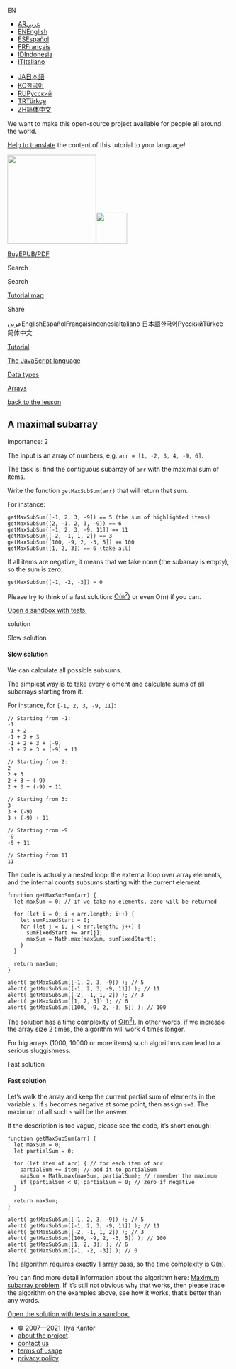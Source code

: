 EN

- <a href="https://ar.javascript.info/task/maximal-subarray" class="supported-langs__link"><span class="supported-langs__brief">AR</span><span class="supported-langs__title">عربي</span></a>
- <a href="https://javascript.info/task/maximal-subarray" class="supported-langs__link"><span class="supported-langs__brief">EN</span><span class="supported-langs__title">English</span></a>
- <a href="https://es.javascript.info/task/maximal-subarray" class="supported-langs__link"><span class="supported-langs__brief">ES</span><span class="supported-langs__title">Español</span></a>
- <a href="https://fr.javascript.info/task/maximal-subarray" class="supported-langs__link"><span class="supported-langs__brief">FR</span><span class="supported-langs__title">Français</span></a>
- <a href="https://id.javascript.info/task/maximal-subarray" class="supported-langs__link"><span class="supported-langs__brief">ID</span><span class="supported-langs__title">Indonesia</span></a>
- <a href="https://it.javascript.info/task/maximal-subarray" class="supported-langs__link"><span class="supported-langs__brief">IT</span><span class="supported-langs__title">Italiano</span></a>

<!-- -->

- <a href="https://ja.javascript.info/task/maximal-subarray" class="supported-langs__link"><span class="supported-langs__brief">JA</span><span class="supported-langs__title">日本語</span></a>
- <a href="https://ko.javascript.info/task/maximal-subarray" class="supported-langs__link"><span class="supported-langs__brief">KO</span><span class="supported-langs__title">한국어</span></a>
- <a href="https://learn.javascript.ru/task/maximal-subarray" class="supported-langs__link"><span class="supported-langs__brief">RU</span><span class="supported-langs__title">Русский</span></a>
- <a href="https://tr.javascript.info/task/maximal-subarray" class="supported-langs__link"><span class="supported-langs__brief">TR</span><span class="supported-langs__title">Türkçe</span></a>
- <a href="https://zh.javascript.info/task/maximal-subarray" class="supported-langs__link"><span class="supported-langs__brief">ZH</span><span class="supported-langs__title">简体中文</span></a>

We want to make this open-source project available for people all around the world.

[Help to translate](https://javascript.info/translate) the content of this tutorial to your language!

<a href="/" class="sitetoolbar__link sitetoolbar__link_logo"><img src="/img/sitetoolbar__logo_en.svg" class="sitetoolbar__logo sitetoolbar__logo_normal" role="presentation" width="200" /><img src="/img/sitetoolbar__logo_small_en.svg" class="sitetoolbar__logo sitetoolbar__logo_small" role="presentation" width="70" /></a>

<a href="/ebook" class="buy-book-button"><span class="buy-book-button__extra-text">Buy</span>EPUB/PDF</a>

Search

Search

<a href="/tutorial/map" class="map"><span class="map__text">Tutorial map</span></a>

<span class="share-icons__title">Share</span><a href="https://twitter.com/share?url=https%3A%2F%2Fjavascript.info%2Ftask%2Fmaximal-subarray" class="share share_tw"></a><a href="https://www.facebook.com/sharer/sharer.php?s=100&amp;p%5Burl%5D=https%3A%2F%2Fjavascript.info%2Ftask%2Fmaximal-subarray" class="share share_fb"></a>

عربيEnglishEspañolFrançaisIndonesiaItaliano 日本語한국어РусскийTürkçe 简体中文

<a href="/" class="breadcrumbs__link"><span class="breadcrumbs__hidden-text">Tutorial</span></a>

<a href="/js" class="breadcrumbs__link"><span>The JavaScript language</span></a>

<a href="/data-types" class="breadcrumbs__link"><span>Data types</span></a>

<a href="/array" class="breadcrumbs__link"><span>Arrays</span></a>

<a href="/array" class="task-single__back"><span>back to the lesson</span></a>

## A maximal subarray

<span class="task__importance" title="How important is the task, from 1 to 5">importance: 2</span>

The input is an array of numbers, e.g. `arr = [1, -2, 3, 4, -9, 6]`.

The task is: find the contiguous subarray of `arr` with the maximal sum of items.

Write the function `getMaxSubSum(arr)` that will return that sum.

For instance:

    getMaxSubSum([-1, 2, 3, -9]) == 5 (the sum of highlighted items)
    getMaxSubSum([2, -1, 2, 3, -9]) == 6
    getMaxSubSum([-1, 2, 3, -9, 11]) == 11
    getMaxSubSum([-2, -1, 1, 2]) == 3
    getMaxSubSum([100, -9, 2, -3, 5]) == 100
    getMaxSubSum([1, 2, 3]) == 6 (take all)

If all items are negative, it means that we take none (the subarray is empty), so the sum is zero:

    getMaxSubSum([-1, -2, -3]) = 0

Please try to think of a fast solution: [O(n<sup>2</sup>)](https://en.wikipedia.org/wiki/Big_O_notation) or even O(n) if you can.

[Open a sandbox with tests.](https://plnkr.co/edit/9NtFhk2wzQA1K6JA?p=preview)

solution

Slow solution

#### Slow solution

We can calculate all possible subsums.

The simplest way is to take every element and calculate sums of all subarrays starting from it.

For instance, for `[-1, 2, 3, -9, 11]`:

    // Starting from -1:
    -1
    -1 + 2
    -1 + 2 + 3
    -1 + 2 + 3 + (-9)
    -1 + 2 + 3 + (-9) + 11

    // Starting from 2:
    2
    2 + 3
    2 + 3 + (-9)
    2 + 3 + (-9) + 11

    // Starting from 3:
    3
    3 + (-9)
    3 + (-9) + 11

    // Starting from -9
    -9
    -9 + 11

    // Starting from 11
    11

The code is actually a nested loop: the external loop over array elements, and the internal counts subsums starting with the current element.

<a href="#" class="toolbar__button toolbar__button_run" title="run"></a>

<a href="#" class="toolbar__button toolbar__button_edit" title="open in sandbox"></a>

    function getMaxSubSum(arr) {
      let maxSum = 0; // if we take no elements, zero will be returned

      for (let i = 0; i < arr.length; i++) {
        let sumFixedStart = 0;
        for (let j = i; j < arr.length; j++) {
          sumFixedStart += arr[j];
          maxSum = Math.max(maxSum, sumFixedStart);
        }
      }

      return maxSum;
    }

    alert( getMaxSubSum([-1, 2, 3, -9]) ); // 5
    alert( getMaxSubSum([-1, 2, 3, -9, 11]) ); // 11
    alert( getMaxSubSum([-2, -1, 1, 2]) ); // 3
    alert( getMaxSubSum([1, 2, 3]) ); // 6
    alert( getMaxSubSum([100, -9, 2, -3, 5]) ); // 100

The solution has a time complexity of [O(n<sup>2</sup>)](https://en.wikipedia.org/wiki/Big_O_notation). In other words, if we increase the array size 2 times, the algorithm will work 4 times longer.

For big arrays (1000, 10000 or more items) such algorithms can lead to a serious sluggishness.

Fast solution

#### Fast solution

Let’s walk the array and keep the current partial sum of elements in the variable `s`. If `s` becomes negative at some point, then assign `s=0`. The maximum of all such `s` will be the answer.

If the description is too vague, please see the code, it’s short enough:

<a href="#" class="toolbar__button toolbar__button_run" title="run"></a>

<a href="#" class="toolbar__button toolbar__button_edit" title="open in sandbox"></a>

    function getMaxSubSum(arr) {
      let maxSum = 0;
      let partialSum = 0;

      for (let item of arr) { // for each item of arr
        partialSum += item; // add it to partialSum
        maxSum = Math.max(maxSum, partialSum); // remember the maximum
        if (partialSum < 0) partialSum = 0; // zero if negative
      }

      return maxSum;
    }

    alert( getMaxSubSum([-1, 2, 3, -9]) ); // 5
    alert( getMaxSubSum([-1, 2, 3, -9, 11]) ); // 11
    alert( getMaxSubSum([-2, -1, 1, 2]) ); // 3
    alert( getMaxSubSum([100, -9, 2, -3, 5]) ); // 100
    alert( getMaxSubSum([1, 2, 3]) ); // 6
    alert( getMaxSubSum([-1, -2, -3]) ); // 0

The algorithm requires exactly 1 array pass, so the time complexity is O(n).

You can find more detail information about the algorithm here: [Maximum subarray problem](http://en.wikipedia.org/wiki/Maximum_subarray_problem). If it’s still not obvious why that works, then please trace the algorithm on the examples above, see how it works, that’s better than any words.

[Open the solution with tests in a sandbox.](https://plnkr.co/edit/qpfzkoPs87WfkOJ6?p=preview)

- © 2007—2021  Ilya Kantor
- <a href="/about" class="page-footer__link">about the project</a>
- <a href="/about#contact-us" class="page-footer__link">contact us</a>
- <a href="/terms" class="page-footer__link">terms of usage</a>
- <a href="/privacy" class="page-footer__link">privacy policy</a>
